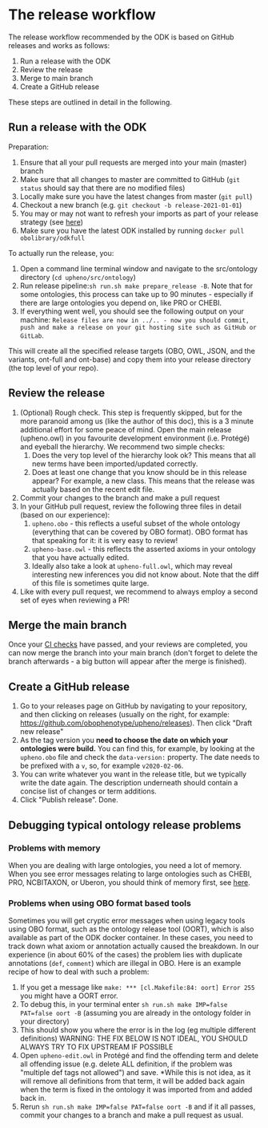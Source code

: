 # The release workflow 
The release workflow recommended by the ODK is based on GitHub releases and works as follows:

1. Run a release with the ODK
2. Review the release
3. Merge to main branch
4. Create a GitHub release

These steps are outlined in detail in the following.

## Run a release with the ODK

Preparation:

1. Ensure that all your pull requests are merged into your main (master) branch
2. Make sure that all changes to master are committed to GitHub (`git status` should say that there are no modified files)
3. Locally make sure you have the latest changes from master (`git pull`)
4. Checkout a new branch (e.g. `git checkout -b release-2021-01-01`)
5. You may or may not want to refresh your imports as part of your release strategy (see [here](UpdateImports.md))
6. Make sure you have the latest ODK installed by running `docker pull obolibrary/odkfull`

To actually run the release, you:

1. Open a command line terminal window and navigate to the src/ontology directory (`cd upheno/src/ontology`)
2. Run release pipeline:`sh run.sh make prepare_release -B`. Note that for some ontologies, this process can take up to 90 minutes - especially if there are large ontologies you depend on, like PRO or CHEBI.
3. If everything went well, you should see the following output on your machine: `Release files are now in ../.. - now you should commit, push and make a release on your git hosting site such as GitHub or GitLab`.

This will create all the specified release targets (OBO, OWL, JSON, and the variants, ont-full and ont-base) and copy them into your release directory (the top level of your repo).

## Review the release

1. (Optional) Rough check. This step is frequently skipped, but for the more paranoid among us (like the author of this doc), this is a 3 minute additional effort for some peace of mind. Open the main release (upheno.owl) in you favourite development environment (i.e. Protégé) and eyeball the hierarchy. We recommend two simple checks: 
    1. Does the very top level of the hierarchy look ok? This means that all new terms have been imported/updated correctly.
    2. Does at least one change that you know should be in this release appear? For example, a new class. This means that the release was actually based on the recent edit file. 
2. Commit your changes to the branch and make a pull request
3. In your GitHub pull request, review the following three files in detail (based on our experience):
    1. `upheno.obo` - this reflects a useful subset of the whole ontology (everything that can be covered by OBO format). OBO format has that speaking for it: it is very easy to review!
    2. `upheno-base.owl` - this reflects the asserted axioms in your ontology that you have actually edited.
    3. Ideally also take a look at `upheno-full.owl`, which may reveal interesting new inferences you did not know about. Note that the diff of this file is sometimes quite large.
4. Like with every pull request, we recommend to always employ a second set of eyes when reviewing a PR!

## Merge the main branch
Once your [CI checks](ContinuousIntegration.md) have passed, and your reviews are completed, you can now merge the branch into your main branch (don't forget to delete the branch afterwards - a big button will appear after the merge is finished).

## Create a GitHub release

1. Go to your releases page on GitHub by navigating to your repository, and then clicking on releases (usually on the right, for example: https://github.com/obophenotype/upheno/releases). Then click "Draft new release"
1. As the tag version you **need to choose the date on which your ontologies were build.** You can find this, for example, by looking at the `upheno.obo` file and check the `data-version:` property. The date needs to be prefixed with a `v`, so, for example `v2020-02-06`.
1. You can write whatever you want in the release title, but we typically write the date again. The description underneath should contain a concise list of changes or term additions.
1. Click "Publish release". Done.

## Debugging typical ontology release problems

### Problems with memory

When you are dealing with large ontologies, you need a lot of memory. When you see error messages relating to large ontologies such as CHEBI, PRO, NCBITAXON, or Uberon, you should think of memory first, see [here](https://github.com/INCATools/ontology-development-kit/blob/master/docs/DealWithLargeOntologies.md).

### Problems when using OBO format based tools

Sometimes you will get cryptic error messages when using legacy tools using OBO format, such as the ontology release tool (OORT), which is also available as part of the ODK docker container. In these cases, you need to track down what axiom or annotation actually caused the breakdown. In our experience (in about 60% of the cases) the problem lies with duplicate annotations (`def`, `comment`) which are illegal in OBO. Here is an example recipe of how to deal with such a problem:

1. If you get a message like `make: *** [cl.Makefile:84: oort] Error 255` you might have a OORT error. 
2. To debug this, in your terminal enter `sh run.sh make IMP=false PAT=false oort -B` (assuming you are already in the ontology folder in your directory) 
3. This should show you where the error is in the log (eg multiple different definitions) 
WARNING: THE FIX BELOW IS NOT IDEAL, YOU SHOULD ALWAYS TRY TO FIX UPSTREAM IF POSSIBLE
4. Open `upheno-edit.owl` in Protégé and find the offending term and delete all offending issue (e.g. delete ALL definition, if the problem was "multiple def tags not allowed") and save. 
*While this is not idea, as it will remove all definitions from that term, it will be added back again when the term is fixed in the ontology it was imported from and added back in.
5. Rerun `sh run.sh make IMP=false PAT=false oort -B` and if it all passes, commit your changes to a branch and make a pull request as usual.

